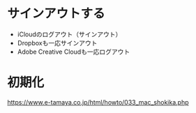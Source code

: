 
# サインアウトする

- iCloudのログアウト（サインアウト）
- Dropboxも一応サインアウト
- Adobe Creative Cloudも一応ログアウト

# 初期化

https://www.e-tamaya.co.jp/html/howto/033_mac_shokika.php
